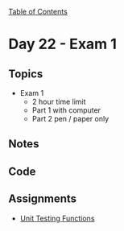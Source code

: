 [Table of Contents](/README.md)

# Day 22 - Exam 1

## Topics
* Exam 1
	* 2 hour time limit
	* Part 1 with computer
	* Part 2 pen / paper only

## Notes
<!-- More detailed notes from class, including whiteboard photos etc -->

## Code
<!-- Make sure to update the XX in the folder name if you uncomment this block-->
<!-- [Code we wrote in class today](https://github.com/TIY-Austin-Front-End-Engineering/Curriculum/tree/feb2016/notes/day-22/examples) -->

## Assignments
* [Unit Testing Functions]()

